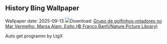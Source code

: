 ## History Bing Wallpaper
Wallpaper date: 2025-09-13
![](https://www.bing.com/th?id=OHR.SpinnerDolphins_PT-BR7075724083_UHD.jpg&w=1000)Download: [Grupo de golfinhos-rotadores no Mar Vermelho, Marsa Alam, Egito (© Franco Banfi/Nature Picture Library)](https://www.bing.com/th?id=OHR.SpinnerDolphins_PT-BR7075724083_UHD.jpg)

Auto get programm by LtgX
